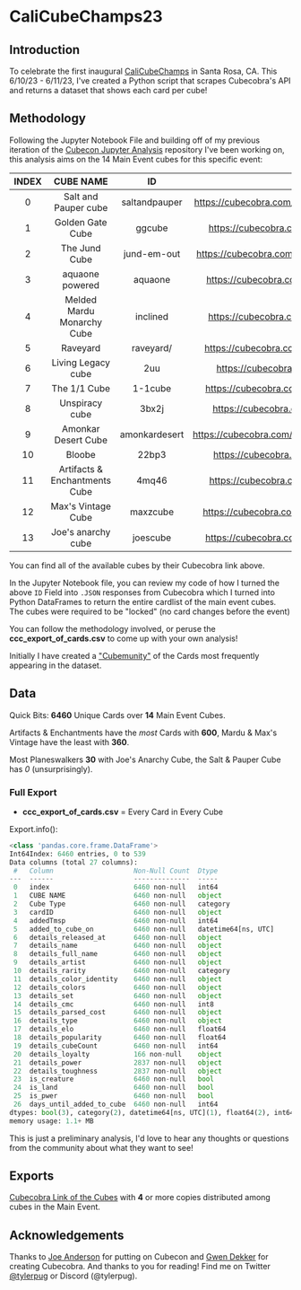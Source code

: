 # CaliCubeChamps23

## Introduction

To celebrate the first inaugural [CaliCubeChamps](https://www.eventbrite.com/e/california-cube-championship-tickets-534133837687?aff=eand) in Santa Rosa, CA. This 6/10/23 - 6/11/23, I've created a Python script that scrapes Cubecobra's API and returns a dataset that shows each card per cube!

## Methodology

Following the Jupyter Notebook File and building off of my previous iteration of the [Cubecon Jupyter Analysis](https://github.com/tpugliese/Cubecon-2023) repository I've been working on, this analysis aims on the 14 Main Event cubes for this specific event:

| INDEX | CUBE NAME | ID | URL |
| :---: | :---: | :---: | :---: |
|0|Salt and Pauper cube|saltandpauper|https://cubecobra.com/cube/overview/saltandpauper | 
|1|Golden Gate Cube|ggcube|https://cubecobra.com/cube/overview/ggcube |
|2|The Jund Cube|jund-em-out|https://cubecobra.com/cube/overview/jund-em-out |
|3|aquaone powered|aquaone|https://cubecobra.com/cube/overview/aquaone |
|4|Melded Mardu Monarchy Cube|inclined|https://cubecobra.com/cube/overview/inclined |
|5|Raveyard|raveyard/|https://cubecobra.com/cube/overview/raveyard/ |
|6|Living Legacy cube|2uu|https://cubecobra.com/cube/overview/2uu |
|7|The 1/1 Cube|1-1cube|https://cubecobra.com/cube/overview/1-1cube |
|8|Unspiracy cube|3bx2j|https://cubecobra.com/cube/overview/3bx2j |
|9|Amonkar Desert Cube|amonkardesert|https://cubecobra.com/cube/overview/amonkardesert |
|10|Bloobe|22bp3|https://cubecobra.com/cube/overview/2bp3 |
|11|Artifacts & Enchantments Cube|4mq46|https://cubecobra.com/cube/overview/4mq46 |
|12|Max's Vintage Cube|maxzcube|https://cubecobra.com/cube/overview/maxzcube |
|13|Joe's anarchy cube|joescube|https://cubecobra.com/cube/overview/joescube |

You can find all of the available cubes by their Cubecobra link above.  

In the Jupyter Notebook file, you can review my code of how I turned the above `ID` Field into `.JSON` responses from Cubecobra which I turned into Python DataFrames to return the entire cardlist of the main event cubes.  The cubes were required to be "locked" (no card changes before the event)

You can follow the methodology involved, or peruse the **ccc_export_of_cards.csv** to come up with your own analysis!

Initially I have created a ["Cubemunity"](https://cubecobra.com/cube/overview/61b00e02-905a-4d68-9185-3b8f873f1f8b) of the Cards most frequently appearing in the dataset.


## Data

Quick Bits:
**6460** Unique Cards over **14** Main Event Cubes.

Artifacts & Enchantments have the *most* Cards with **600**, Mardu & Max's Vintage have the least with **360**.

Most Planeswalkers **30** with Joe's Anarchy Cube, the Salt & Pauper Cube has *0* (unsurprisingly).

### Full Export

* **ccc_export_of_cards.csv** = Every Card in Every Cube 

Export.info():
```python
<class 'pandas.core.frame.DataFrame'>
Int64Index: 6460 entries, 0 to 539
Data columns (total 27 columns):
 #   Column                    Non-Null Count  Dtype              
---  ------                    --------------  -----              
 0   index                     6460 non-null   int64              
 1   CUBE NAME                 6460 non-null   object             
 2   Cube Type                 6460 non-null   category           
 3   cardID                    6460 non-null   object             
 4   addedTmsp                 6460 non-null   int64              
 5   added_to_cube_on          6460 non-null   datetime64[ns, UTC]
 6   details_released_at       6460 non-null   object             
 7   details_name              6460 non-null   object             
 8   details_full_name         6460 non-null   object             
 9   details_artist            6460 non-null   object             
 10  details_rarity            6460 non-null   category           
 11  details_color_identity    6460 non-null   object             
 12  details_colors            6460 non-null   object             
 13  details_set               6460 non-null   object             
 14  details_cmc               6460 non-null   int8               
 15  details_parsed_cost       6460 non-null   object             
 16  details_type              6460 non-null   object             
 17  details_elo               6460 non-null   float64            
 18  details_popularity        6460 non-null   float64            
 19  details_cubeCount         6460 non-null   int64              
 20  details_loyalty           166 non-null    object             
 21  details_power             2837 non-null   object             
 22  details_toughness         2837 non-null   object             
 23  is_creature               6460 non-null   bool               
 24  is_land                   6460 non-null   bool               
 25  is_pwer                   6460 non-null   bool               
 26  days_until_added_to_cube  6460 non-null   int64              
dtypes: bool(3), category(2), datetime64[ns, UTC](1), float64(2), int64(4), int8(1), object(14)
memory usage: 1.1+ MB
```

This is just a preliminary analysis, I'd love to hear any thoughts or questions from the community about what they want to see!  

## Exports

[Cubecobra Link of the Cubes](https://cubecobra.com/cube/overview/61b00e02-905a-4d68-9185-3b8f873f1f8b) with **4** or more copies distributed among cubes in the Main Event.

## Acknowledgements

Thanks to [Joe Anderson](https://twitter.com/Fandwick) for putting on Cubecon and [Gwen Dekker](https://twitter.com/GwenDekker) for creating Cubecobra.  And thanks to you for reading!  Find me on Twitter [@tylerpug](https://twitter.com/tylerpug) or Discord (@tylerpug).